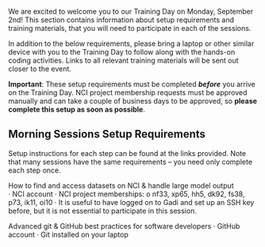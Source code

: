 We are excited to welcome you to our Training Day on Monday, September 2nd! This section contains information about setup requirements and training materials, that you will need to participate in each of the sessions. 

In addition to the below requirements, please bring a laptop or other similar device with you to the Training Day to follow along with the hands-on coding activities. Links to all relevant training materials will be sent out closer to the event. 
 
**Important**: These setup requirements must be completed _**before**_ you arrive on the Training Day. NCI project membership requests must be approved manually and can take a couple of business days to be approved, so **please complete this setup as soon as possible**.  

## Morning Sessions Setup Requirements 
Setup instructions for each step can be found at the links provided. Note that many sessions have the same requirements – you need only complete each step once. 
 
How to find and access datasets on NCI & handle large model output   
·         NCI account 
·         NCI project memberships: 
o    nf33, xp65, hh5, dk92, fs38, p73, ik11, oi10 
·         It is useful to have logged on to Gadi and set up an SSH key before, but it is not essential to participate in this session. 
 
Advanced git & GitHub best practices for software developers 
·         GitHub account 
·         Git installed on your laptop 